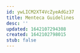 ```yaml
---
id: ywLICM2XT4VcZyeAdGz37
title: Menteca Guidelines
desc: ''
updated: 1642107294308
created: 1642102798015
stub: false
---
```


